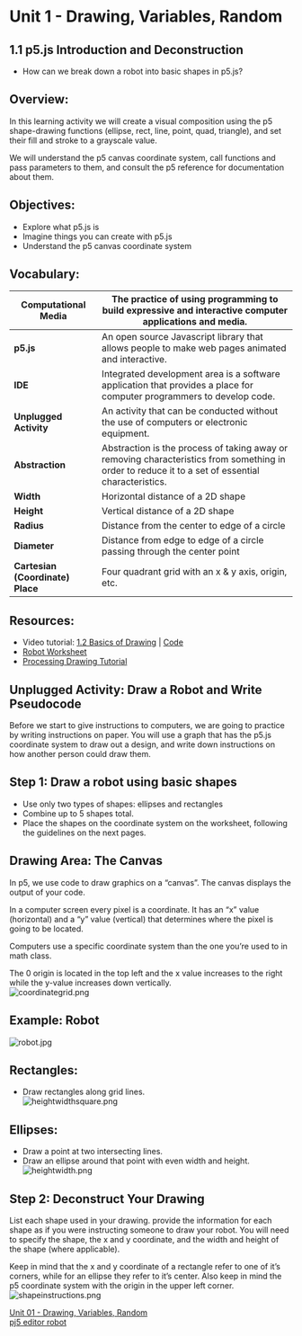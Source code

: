 # Unit 1 - Drawing, Variables, Random 
## 1.1 p5.js Introduction and Deconstruction

* How can we break down a robot into basic shapes in p5.js?

## Overview:
In this learning activity we will create a visual composition using the p5 shape-drawing functions (ellipse, rect, line, point, quad, triangle), and set their fill and stroke to a grayscale value.

We will understand the p5 canvas coordinate system, call functions and pass parameters to them, and consult the p5 reference for documentation about them.

## Objectives:
* Explore what p5.js is
* Imagine things you can create with p5.js
* Understand the p5 canvas coordinate system

## Vocabulary:

| **Computational Media** | The practice of using programming to build expressive and interactive computer applications and media. | 
| --- | --- |
| **p5.js** | An open source Javascript library that allows people to make web pages animated and interactive. | 
| **IDE** | Integrated development area is a software application that provides a place for computer programmers to develop code. | 
| **Unplugged Activity** | An activity that can be conducted without the use of computers or electronic equipment. | 
| **Abstraction** | Abstraction is the process of taking away or removing characteristics from something in order to reduce it to a set of essential characteristics. | 
| **Width** | Horizontal distance of a 2D shape | 
| **Height** | Vertical distance of a 2D shape | 
| **Radius** | Distance from the center to edge of a circle | 
| **Diameter** | Distance from edge to edge of a circle passing through the center point | 
| **Cartesian (Coordinate) Place** | Four quadrant grid with an x & y axis, origin, etc. | 

## Resources:
* Video tutorial: [1.2 Basics of Drawing](https://www.youtube.com/watch?v=D1ELEeIs0j8) | [Code](https://github.com/CodingRainbow/Rainbow-Code/tree/master/p5.js/1.1_p5.js_basics_of_drawing)
* [Robot Worksheet](https://drive.google.com/file/d/1ZmERZDHhM4A7TB27mQcxrcPJeAi5Z0m8/view?usp=sharing)
* [Processing Drawing Tutorial](https://processing.org/tutorials/drawing/)

## Unplugged Activity: Draw a Robot and Write Pseudocode
Before we start to give instructions to computers, we are going to practice by writing instructions on paper. You will use a graph that has the p5.js coordinate system to draw out a design, and write down instructions on how another person could draw them.

## Step 1: Draw a robot using basic shapes
* Use only two types of shapes: ellipses and rectangles
* Combine up to 5 shapes total.
* Place the shapes on the coordinate system on the worksheet, following the guidelines on the next pages.

## Drawing Area: The Canvas
In p5, we use code to draw graphics on a “canvas”. The canvas displays the output of your code.

In a computer screen every pixel is a coordinate. It has an “x” value (horizontal) and a “y” value (vertical) that determines where the pixel is going to be located.

Computers use a specific coordinate system than the one you’re used to in math class.

The 0 origin is located in the top left and the x value increases to the right while the y-value increases down vertically.  
![coordinategrid.png](https://nycdoe-cs4all.github.io/images/lessons/unit_1/1.1/coordinategrid.png)

## Example: Robot  
![robot.jpg](https://nycdoe-cs4all.github.io/images/lessons/unit_1/1.1/robot.png)

## Rectangles:
* Draw rectangles along grid lines.  
![heightwidthsquare.png](https://nycdoe-cs4all.github.io/images/lessons/unit_1/1.1/heightwidthsquare.png)

## Ellipses:
* Draw a point at two intersecting lines.
* Draw an ellipse around that point with even width and height.  
![heightwidth.png](https://nycdoe-cs4all.github.io/images/lessons/unit_1/1.1/heightwidth.png)

## Step 2: Deconstruct Your Drawing
List each shape used in your drawing.  provide the information for each shape as if you were instructing someone to draw your robot. You will need to specify the shape, the x and y coordinate, and the width and height of the shape (where applicable).

Keep in mind that the x and y coordinate of a rectangle refer to one of it’s corners, while for an ellipse they refer to it’s center. Also keep in mind the p5 coordinate system with the origin in the upper left corner.  
![shapeinstructions.png](https://nycdoe-cs4all.github.io/images/lessons/unit_1/1.1/shapeinstructions.png)



[Unit 01 - Drawing, Variables, Random](https://nycdoe-cs4all.github.io/units/1/lessons/lesson_1.1)  
[pj5 editor robot](https://editor.p5js.org/grgry13/sketches/3-xkEYr0B)


